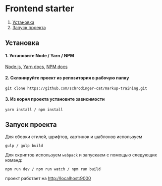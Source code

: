 
# Frontend starter

1. [Установка](#setup)
2. [Запуск проекта](#launch)

## Установка
#### 1. Установите Node / Yarn / NPM
[Node.js](https://nodejs.org/en/),
[Yarn docs](https://yarnpkg.com/lang/en/docs/install/), 
[NPM docs](https://docs.npmjs.com/getting-started/installing-node) 

#### 2. Склонируйте проект из репозитория в рабочую папку
```
git clone https://github.com/schrodinger-cat/markup-training.git
```
#### 3. Из корня проекта установите зависимости
```
yarn install / npm install
```

## Запуск проекта
Для сборки стилей, шрифтов, картинок и шаблонов используем
```
gulp / gulp build
```

Для скриптов используем `webpack` и запускаем с помощью следующих команд:
```
npm run dev / npm run watch / npm run build
```

проект работает на [http://localhost:9000](http://localhost:9000)
